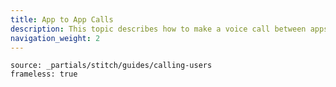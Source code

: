 ```yaml
---
title: App to App Calls
description: This topic describes how to make a voice call between apps.
navigation_weight: 2
---
```


```tabbed_content
source: _partials/stitch/guides/calling-users
frameless: true
```
